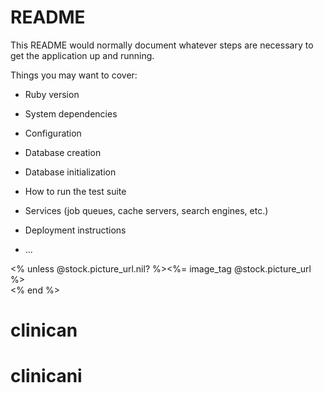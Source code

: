 # README

This README would normally document whatever steps are necessary to get the
application up and running.

Things you may want to cover:

* Ruby version

* System dependencies

* Configuration

* Database creation

* Database initialization

* How to run the test suite

* Services (job queues, cache servers, search engines, etc.)

* Deployment instructions

* ...

<% unless @stock.picture_url.nil? %><%= image_tag @stock.picture_url %><br /><% end %>
# clinican
# clinicani
